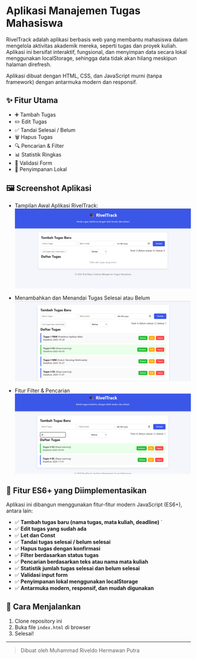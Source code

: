 # Aplikasi Manajemen Tugas Mahasiswa

RivelTrack adalah aplikasi berbasis web yang membantu mahasiswa dalam mengelola aktivitas akademik mereka, seperti tugas dan proyek kuliah.
Aplikasi ini bersifat interaktif, fungsional, dan menyimpan data secara lokal menggunakan localStorage, sehingga data tidak akan hilang meskipun halaman direfresh.

Aplikasi dibuat dengan HTML, CSS, dan JavaScript murni (tanpa framework) dengan antarmuka modern dan responsif.

## ✨ Fitur Utama
- ➕ Tambah Tugas
- ✏️ Edit Tugas
- ✅ Tandai Selesai / Belum
- 🗑️ Hapus Tugas
- 🔍 Pencarian & Filter
- 📊 Statistik Ringkas
- 🧠 Validasi Form
- 💾 Penyimpanan Lokal

## 🖼️ Screenshot Aplikasi

- Tampilan Awal Aplikasi RivelTrack:
![Screenshot Aplikasi](./images/Dashboard.png)

- Menambahkan dan Menandai Tugas Selesai atau Belum
![Screenshot Aplikasi](./images/ListTugas.png)

- Fitur Filter & Pencarian
![Screenshot Aplikasi](./images/Searching.png)

## 🧠 Fitur ES6+ yang Diimplementasikan

Aplikasi ini dibangun menggunakan fitur-fitur modern JavaScript (ES6+), antara lain:

- ✅ **Tambah tugas baru (nama tugas, mata kuliah, deadline)**  `
- ✅ **Edit tugas yang sudah ada**  
- ✅ **Let dan Const** 
- ✅ **Tandai tugas selesai / belum selesai**
- ✅ **Hapus tugas dengan konfirmasi**
- ✅ **Filter berdasarkan status tugas**
- ✅ **Pencarian berdasarkan teks atau nama mata kuliah**
- ✅ **Statistik jumlah tugas selesai dan belum selesai**
- ✅ **Validasi input form**
- ✅ **Penyimpanan lokal menggunakan localStorage**
- ✅ **Antarmuka modern, responsif, dan mudah digunakan**

## 🏁 Cara Menjalankan

1. Clone repository ini
2. Buka file `index.html` di browser
3. Selesai!

---

> Dibuat oleh Muhammad Riveldo Hermawan Putra
